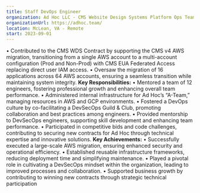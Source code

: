 ```yaml
---
title: Staff DevOps Engineer
organization: Ad Hoc LLC - CMS Website Design Systems Platform Ops Team
organizationUrl: https://adhoc.team/
location: McLean, VA - Remote
start: 2023-09-01
---
```


• Contributed to the CMS WDS Contract by supporting the CMS v4 AWS migration, transitioning from a single AWS account to a multi-account configuration (Prod and Non-Prod) with CMS EUA Federated Access replacing direct user IAM access.
• Oversaw the migration of 16 applications across 64 AWS accounts, ensuring a seamless transition while maintaining system integrity.
<b>Key Responsibilities:</b>
• Mentored a team of 12 engineers, fostering professional growth and enhancing overall team performance.
• Administered internal infrastructure for Ad Hoc’s “A-Team,” managing resources in AWS and GCP environments.
• Fostered a DevOps culture by co-facilitating a DevSecOps Guild & Club, promoting collaboration and best practices among engineers.
• Provided mentorship to DevSecOps engineers, supporting skill development and enhancing team performance.
• Participated in competitive bids and code challenges, contributing to securing new contracts for Ad Hoc through technical expertise and
innovative solutions.
<b>Key Achievements:</b>
• Successfully executed a large-scale AWS migration, ensuring enhanced security and operational efficiency.
• Established reusable infrastructure frameworks, reducing deployment time and simplifying maintenance.
• Played a pivotal role in cultivating a DevSecOps mindset within the organization, leading to improved processes and collaboration.
• Supported business growth by contributing to winning new contracts through strategic technical participation

